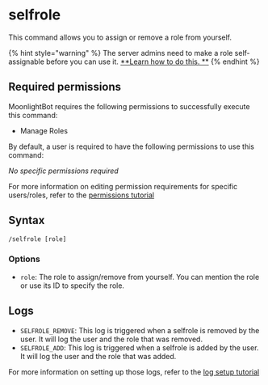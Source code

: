 # selfrole

This command allows you to assign or remove a role from yourself.

{% hint style="warning" %}
The server admins need to make a role self-assignable before you can use it. [**Learn how to do this.
**](../management-commands/config.md#self-assignable)
{% endhint %}

## Required permissions

MoonlightBot requires the following permissions to successfully execute this command:

* Manage Roles

By default, a user is required to have the following permissions to use this command:

*No specific permissions required*

For more information on editing permission requirements for specific users/roles, refer to
the [permissions tutorial](<linkToPermissionsTutorial>)

## Syntax

```text
/selfrole [role]
```

### Options

* `role`: The role to assign/remove from yourself. You can mention the role or use its ID to specify the role.

## Logs

* `SELFROLE_REMOVE`: This log is triggered when a selfrole is removed by the user.
  It will log the user and the role that was removed.
* `SELFROLE_ADD`: This log is triggered when a selfrole is added by the user.
  It will log the user and the role that was added.

For more information on setting up those logs, refer to the [log setup tutorial](<linkToLogTutorial>)